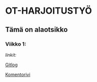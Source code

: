 # OT-HARJOITUSTYÖ

## Tämä on alaotsikko

### Viikko 1:

*linkit:* 

[Gitlog](https://github.com/Pihjoe/ot-harjoitustyo/blob/main/laskarit/viikko1/gitlog.txt)

[Komentorivi](https://github.com/Pihjoe/ot-harjoitustyo/blob/main/laskarit/viikko1/komentorivi.txt)